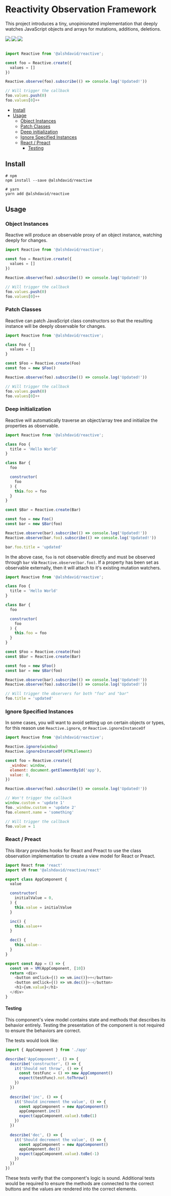 <h1>Reactivity Observation Framework</h1>

This project introduces a tiny, unopinionated implementation that deeply watches JavaScript objects and arrays for mutations, additions, deletions.

<img align="left" src="https://img.shields.io/bundlephobia/minzip/@alshdavid/reactive" />
<img align="left" src="https://img.shields.io/badge/dependencies-0-success" />
<img align="left" src="https://img.shields.io/npm/v/@alshdavid/reactive" />
<br/>
<br/>

```javascript
import Reactive from '@alshdavid/reactive';

const foo = Reactive.create({
  values = []
})

Reactive.observe(foo).subscribe(() => console.log('Updated!'))

// Will trigger the callback
foo.values.push(0)
foo.values[0]++
```

- [Install](#install)
- [Usage](#usage)
  - [Object Instances](#object-instances)
  - [Patch Classes](#patch-classes)
  - [Deep initialization](#deep-initialization)
  - [Ignore Specified Instances](#ignore-specified-instances)
  - [React / Preact](#react--preact)
    - [Testing](#testing)

## Install

```shell
# npm
npm install --save @alshdavid/reactive

# yarn
yarn add @alshdavid/reactive
```

## Usage 

### Object Instances

Reactive will produce an observable proxy of an object instance, watching deeply for changes.

```javascript
import Reactive from '@alshdavid/reactive';

const foo = Reactive.create({
  values = []
})

Reactive.observe(foo).subscribe(() => console.log('Updated!'))

// Will trigger the callback
foo.values.push(0)
foo.values[0]++
```

### Patch Classes

Reactive can patch JavaScript class constructors so that the resulting instance will be deeply observable for changes.

```javascript
import Reactive from '@alshdavid/reactive';

class Foo {
  values = []
}

const $Foo = Reactive.create(Foo)
const foo = new $Foo()

Reactive.observe(foo).subscribe(() => console.log('Updated!'))

// Will trigger the callback
foo.values.push(0)
foo.values[0]++
```

### Deep initialization

Reactive will automatically traverse an object/array tree and initialize the properties as observable.

```javascript
import Reactive from '@alshdavid/reactive';

class Foo {
  title = 'Hello World'
}

class Bar {
  foo

  constructor(
    foo
  ) {
    this.foo = foo
  }
}

const $Bar = Reactive.create(Bar)

const foo = new Foo()
const bar = new $Bar(foo)

Reactive.observe(bar).subscribe(() => console.log('Updated!'))
Reactive.observe(bar.foo).subscribe(() => console.log('Updated!'))

bar.foo.title = 'updated'
```

In the above case, `foo` is not observable directly and must be observed through `bar` via `Reactive.observe(bar.foo)`.
If a property has been set as observable externally, then it will attach to it's existing mutation watchers.

```javascript
import Reactive from '@alshdavid/reactive';

class Foo {
  title = 'Hello World'
}

class Bar {
  foo

  constructor(
    foo
  ) {
    this.foo = foo
  }
}

const $Foo = Reactive.create(Foo)
const $Bar = Reactive.create(Bar)

const foo = new $Foo()
const bar = new $Bar(foo)

Reactive.observe(bar).subscribe(() => console.log('Updated!'))
Reactive.observe(foo).subscribe(() => console.log('Updated!'))

// Will trigger the observers for both "foo" and "bar"
foo.title = 'updated'
```

### Ignore Specified Instances

In some cases, you will want to avoid setting up on certain objects or types, for this reason use `Reactive.ignore`, or `Reactive.ignoreInstanceOf`

```javascript
import Reactive from '@alshdavid/reactive';

Reactive.ignore(window)
Reactive.ignoreInstanceOf(HTMLElement)

const foo = Reactive.create({
  _window: window,
  element: document.getElementById('app'),
  value: 0,
})

Reactive.observe(foo).subscribe(() => console.log('Updated!'))

// Won't trigger the callback
window.custom = 'update 1'
foo._window.custom = 'update 2'
foo.element.name = 'something'

// Will trigger the callback
foo.value = 1
```


### React / Preact

This library provides hooks for React and Preact to use the class observation implementation to create a view model for React or Preact.

```javascript
import React from 'react'
import VM from '@alshdavid/reactive/react'

export class AppComponent {
  value

  constructor(
    initialValue = 0,
  ) {
    this.value = initialValue
  }

  inc() {
    this.value++
  }

  dec() {
    this.value--
  }
}

export const App = () => {
  const vm = VM(AppComponent, [10])
  return <div>
    <button onClick={() => vm.inc()}>+</button>
    <button onClick={() => vm.dec()}>-</button>
    <h1>{vm.value}</h1>
  </div>
} 
```

#### Testing

This component's view model contains state and methods that describes its behavior entirely. 
Testing the presentation of the component is not required to ensure the behaviors are correct.

The tests would look like:

```javascript
import { AppComponent } from './app'

describe('AppComponent', () => {
  describe('constructor', () => {
    it('Should not throw', () => {
      const testFunc = () => new AppComponent()
      expect(testFunc).not.toThrow()
    })
  })
  
  describe('inc', () => {
    it('Should increment the value', () => {
      const appComponent = new AppComponent()
      appComponent.inc()
      expect(appComponent.value).toBe(1)
    })
  })
  
  describe('dec', () => {
    it('Should decrement the value', () => {
      const appComponent = new AppComponent()
      appComponent.dec()
      expect(appComponent.value).toBe(-1)
    })
  })
})
```

These tests verify that the component's logic is sound. Additional tests would be required to ensure the methods are connected to the correct buttons and the values are rendered into the correct elements.
